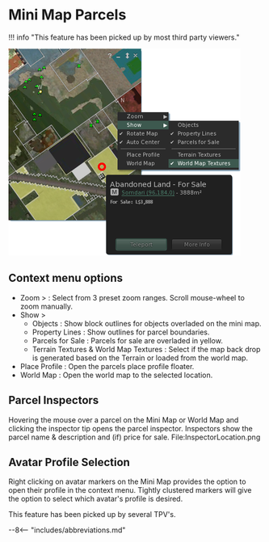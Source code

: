 # Mini Map Parcels

!!! info "This feature has been picked up by most third party viewers."

![Mini Map Parcels ><](./mini_map/floater_mini_map.png)

## Context menu options

* Zoom > : Select from 3 preset zoom ranges. Scroll mouse-wheel to zoom manually.
* Show >
  * Objects : Show block outlines for objects overladed on the mini map.
  * Property Lines : Show outlines for parcel boundaries.
  * Parcels for Sale : Parcels for sale are overladed in yellow.
  * Terrain Textures & World Map Textures : Select if the map back drop is generated based on the Terrain or loaded from the world map.
* Place Profile : Open the parcels place profile floater.
* World Map : Open the world map to the selected location.

## Parcel Inspectors

Hovering the mouse over a parcel on the Mini Map or World Map and clicking the inspector tip opens the parcel inspector. Inspectors show the parcel name & description and (if) price for sale. File:InspectorLocation.png

## Avatar Profile Selection

Right clicking on avatar markers on the Mini Map provides the option to open their profile in the context menu. Tightly clustered markers will give the option to select which avatar's profile is desired.

This feature has been picked up by several TPV's.

--8<-- "includes/abbreviations.md"
